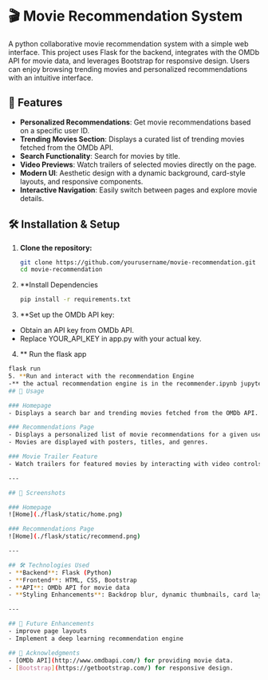 # 🎬 Movie Recommendation System

A python collaborative movie recommendation system with a simple web interface. This project uses Flask for the backend, integrates with the OMDb API for movie data, and leverages Bootstrap for responsive design. Users can enjoy browsing trending movies and personalized recommendations with an intuitive interface.

## 🚀 Features

- **Personalized Recommendations**: Get movie recommendations based on a specific user ID.
- **Trending Movies Section**: Displays a curated list of trending movies fetched from the OMDb API.
- **Search Functionality**: Search for movies by title.
- **Video Previews**: Watch trailers of selected movies directly on the page.
- **Modern UI**: Aesthetic design with a dynamic background, card-style layouts, and responsive components.
- **Interactive Navigation**: Easily switch between pages and explore movie details.


## 🛠️ Installation & Setup

1. **Clone the repository:**
   ```bash
   git clone https://github.com/yourusername/movie-recommendation.git
   cd movie-recommendation
2. **Install Dependencies
   ```bash
   pip install -r requirements.txt
3. **Set up the OMDb API key:

- Obtain an API key from OMDb API.
- Replace YOUR_API_KEY in app.py with your actual key.
4. ** Run the flask app
  ```bash
  flask run
5. **Run and interact with the recommendation Engine
-** the actual recommendation engine is in the recommender.ipynb jupyter notebook
## 📜 Usage

### Homepage
- Displays a search bar and trending movies fetched from the OMDb API.

### Recommendations Page
- Displays a personalized list of movie recommendations for a given user ID.
- Movies are displayed with posters, titles, and genres.

### Movie Trailer Feature
- Watch trailers for featured movies by interacting with video controls.

---

## 📸 Screenshots

### Homepage
 ![Home](./flask/static/home.png)

### Recommendations Page
 ![Home](./flask/static/recommend.png)

---

## 🛠️ Technologies Used
- **Backend**: Flask (Python)
- **Frontend**: HTML, CSS, Bootstrap
- **API**: OMDb API for movie data
- **Styling Enhancements**: Backdrop blur, dynamic thumbnails, card layouts

---

## 🎯 Future Enhancements
- improve page layouts 
- Implement a deep learning recommendation engine

## 🙌 Acknowledgments
- [OMDb API](http://www.omdbapi.com/) for providing movie data.
- [Bootstrap](https://getbootstrap.com/) for responsive design.


